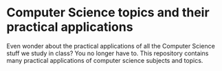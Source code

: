 # Computer Science topics and their practical applications
Even wonder about the practical applications of all the Computer Science stuff we study in class? You no longer have to. This repository contains many practical applications of computer science subjects and topics.
